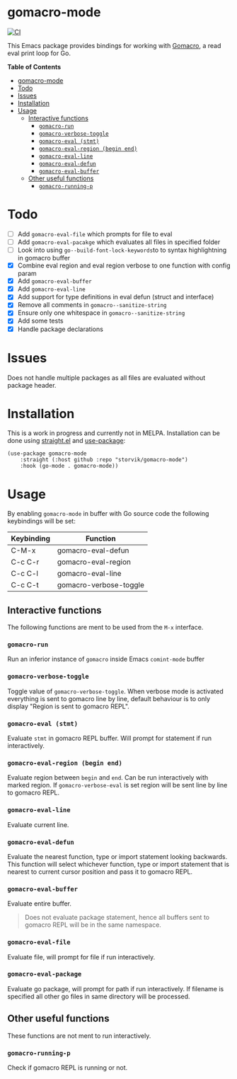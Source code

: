 # gomacro-mode

[![CI](https://github.com/storvik/gomacro-mode/workflows/CI/badge.svg)](https://github.com/storvik/gomacro-mode/actions)

This Emacs package provides bindings for working with [Gomacro](https://github.com/cosmos72/gomacro), a read eval print loop for Go.

<!-- markdown-toc start - Don't edit this section. Run M-x markdown-toc-refresh-toc -->
**Table of Contents**

- [gomacro-mode](#gomacro-mode)
- [Todo](#todo)
- [Issues](#issues)
- [Installation](#installation)
- [Usage](#usage)
    - [Interactive functions](#interactive-functions)
        - [`gomacro-run`](#gomacro-run)
        - [`gomacro-verbose-toggle`](#gomacro-verbose-toggle)
        - [`gomacro-eval (stmt)`](#gomacro-eval-stmt)
        - [`gomacro-eval-region (begin end)`](#gomacro-eval-region-begin-end)
        - [`gomacro-eval-line`](#gomacro-eval-line)
        - [`gomacro-eval-defun`](#gomacro-eval-defun)
        - [`gomacro-eval-buffer`](#gomacro-eval-buffer)
    - [Other useful functions](#other-useful-functions)
        - [`gomacro-running-p`](#gomacro-running-p)

<!-- markdown-toc end -->

# Todo

- [ ] Add `gomacro-eval-file` which prompts for file to eval
- [ ] Add `gomacro-eval-pacakge` which evaluates all files in specified folder
- [ ] Look into using `go--build-font-lock-keywords`to to syntax highlightning in gomacro buffer
- [x] Combine eval region and eval region verbose to one function with config param
- [x] Add `gomacro-eval-buffer`
- [x] Add `gomacro-eval-line`
- [x] Add support for type definitions in eval defun (struct and interface)
- [x] Remove all comments in `gomacro--sanitize-string`
- [x] Ensure only one whitespace in `gomacro--sanitize-string`
- [x] Add some tests
- [x] Handle package declarations

# Issues

Does not handle multiple packages as all files are evaluated without package header.

# Installation

This is a work in progress and currently not in MELPA.
Installation can be done using [straight.el](https://github.com/raxod502/straight.el) and [use-package](https://github.com/jwiegley/use-package):

``` emacs-lisp
(use-package gomacro-mode
    :straight (:host github :repo "storvik/gomacro-mode")
    :hook (go-mode . gomacro-mode))
```

# Usage

By enabling `gomacro-mode` in buffer with Go source code the following keybindings will be set:

| Keybinding | Function               |
|------------|------------------------|
| C-M-x      | gomacro-eval-defun     |
| C-c C-r    | gomacro-eval-region    |
| C-c C-l    | gomacro-eval-line      |
| C-c C-t    | gomacro-verbose-toggle |

## Interactive functions

The following functions are ment to be used from the `M-x` interface.

### `gomacro-run`

Run an inferior instance of `gomacro` inside Emacs `comint-mode` buffer

### `gomacro-verbose-toggle`

Toggle value of `gomacro-verbose-toggle`.
When verbose mode is activated everything is sent to gomacro line by line, default behaviour is to only display "Region is sent to gomacro REPL".

### `gomacro-eval (stmt)`

Evaluate `stmt` in gomacro REPL buffer.
Will prompt for statement if run interactively.

### `gomacro-eval-region (begin end)`

Evaluate region between `begin` and `end`.
Can be run interactively with marked region.
If `gomacro-verbose-eval` is set region will be sent line by line to gomacro REPL.

### `gomacro-eval-line`

Evaluate current line.

### `gomacro-eval-defun`

Evaluate the nearest function, type or import statement looking backwards.
This function will select whichever function, type or import statement that is nearest to current cursor position and pass it to gomacro REPL.

### `gomacro-eval-buffer`

Evaluate entire buffer.

> Does not evaluate package statement, hence all buffers sent to gomacro REPL will be in the same namespace.

### `gomacro-eval-file`

Evaluate file, will prompt for file if run interactively.

### `gomacro-eval-package`

Evaluate go package, will prompt for path if run interactively.
If filename is specified all other go files in same directory will be processed.

## Other useful functions

These functions are not ment to run interactively.

### `gomacro-running-p`

Check if gomacro REPL is running or not.
